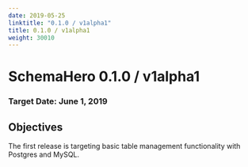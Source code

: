 ```yaml
---
date: 2019-05-25
linktitle: "0.1.0 / v1alpha1"
title: 0.1.0 / v1alpha1
weight: 30010
---
```



# SchemaHero 0.1.0 / v1alpha1

### Target Date: June 1, 2019

## Objectives

The first release is targeting basic table management functionality with Postgres and MySQL.
